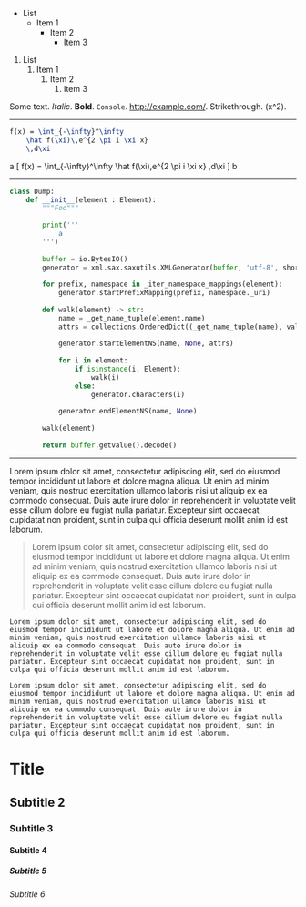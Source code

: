 - List
	- Item 1
		- Item 2
			- Item 3

1. List
	1. Item 1
		1. Item 2
			1. Item 3

Some text. *Italic*. **Bold**. `Console`. http://example.com/. ~~Strikethrough~~. \(x^2\).

---

```tex
f(x) = \int_{-\infty}^\infty
	\hat f(\xi)\,e^{2 \pi i \xi x}
	\,d\xi
```

a \[
f(x) = \int_{-\infty}^\infty
	\hat f(\xi)\,e^{2 \pi i \xi x}
	\,d\xi
\] b

---

~~~py
class Dump:
	def __init__(element : Element):
		"""Foo"""
		
		print('''
			a
		''')
		
		buffer = io.BytesIO()
		generator = xml.sax.saxutils.XMLGenerator(buffer, 'utf-8', short_empty_elements = True)
		
		for prefix, namespace in _iter_namespace_mappings(element):
			generator.startPrefixMapping(prefix, namespace._uri)
		
		def walk(element) -> str:
			name = _get_name_tuple(element.name)
			attrs = collections.OrderedDict((_get_name_tuple(name), value) for name, value in sorted(element.attrs.items()))
			
			generator.startElementNS(name, None, attrs)
			
			for i in element:
				if isinstance(i, Element):
					walk(i)
				else:
					generator.characters(i)
			
			generator.endElementNS(name, None)
		
		walk(element)
		
		return buffer.getvalue().decode()
~~~

---

Lorem ipsum dolor sit amet, consectetur adipiscing elit, sed do eiusmod tempor incididunt ut labore et dolore magna aliqua. Ut enim ad minim veniam, quis nostrud exercitation ullamco laboris nisi ut aliquip ex ea commodo consequat. Duis aute irure dolor in reprehenderit in voluptate velit esse cillum dolore eu fugiat nulla pariatur. Excepteur sint occaecat cupidatat non proident, sunt in culpa qui officia deserunt mollit anim id est laborum.

> 	Lorem ipsum dolor sit amet, consectetur adipiscing elit, sed do eiusmod tempor incididunt ut labore et dolore magna aliqua. Ut enim ad minim veniam, quis nostrud exercitation ullamco laboris nisi ut aliquip ex ea commodo consequat. Duis aute irure dolor in reprehenderit in voluptate velit esse cillum dolore eu fugiat nulla pariatur. Excepteur sint occaecat cupidatat non proident, sunt in culpa qui officia deserunt mollit anim id est laborum.

	Lorem ipsum dolor sit amet, consectetur adipiscing elit, sed do eiusmod tempor incididunt ut labore et dolore magna aliqua. Ut enim ad minim veniam, quis nostrud exercitation ullamco laboris nisi ut aliquip ex ea commodo consequat. Duis aute irure dolor in reprehenderit in voluptate velit esse cillum dolore eu fugiat nulla pariatur. Excepteur sint occaecat cupidatat non proident, sunt in culpa qui officia deserunt mollit anim id est laborum.

~~~
Lorem ipsum dolor sit amet, consectetur adipiscing elit, sed do eiusmod tempor incididunt ut labore et dolore magna aliqua. Ut enim ad minim veniam, quis nostrud exercitation ullamco laboris nisi ut aliquip ex ea commodo consequat. Duis aute irure dolor in reprehenderit in voluptate velit esse cillum dolore eu fugiat nulla pariatur. Excepteur sint occaecat cupidatat non proident, sunt in culpa qui officia deserunt mollit anim id est laborum.
~~~

# Title

## Subtitle 2

### Subtitle 3

#### Subtitle 4

##### Subtitle 5

###### Subtitle 6
